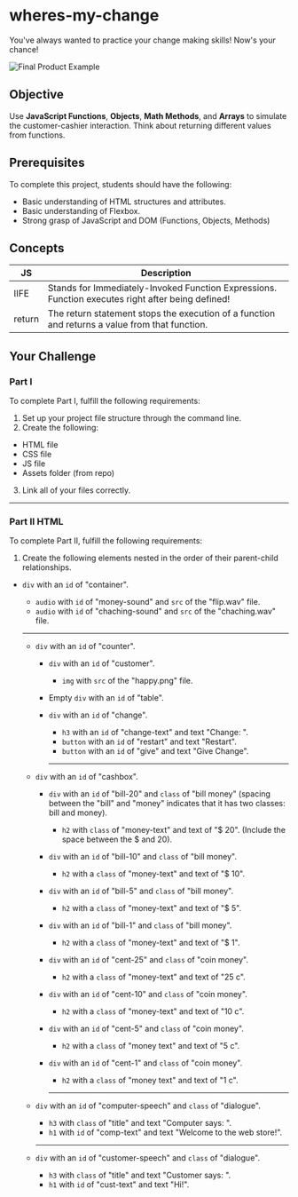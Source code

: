 # wheres-my-change

You've always wanted to practice your change making skills! Now's your chance!

![Final Product Example](https://github.com/junior-devleague/wheres-my-change/blob/master/assets/example.png)

## Objective

Use **JavaScript Functions**, **Objects**, **Math Methods**, and **Arrays** to simulate the customer-cashier interaction. Think about returning different values from functions.

## Prerequisites

To complete this project, students should have the following:
* Basic understanding of HTML structures and attributes.
* Basic understanding of Flexbox.
* Strong grasp of JavaScript and DOM (Functions, Objects, Methods)

## Concepts

JS | Description
-- | -----------
IIFE | Stands for Immediately-Invoked Function Expressions. Function executes right after being defined!
return | The return statement stops the execution of a function and returns a value from that function.

## Your Challenge

### Part I

To complete Part I, fulfill the following requirements:
1. Set up your project file structure through the command line.
2. Create the following:
* HTML file
* CSS file
* JS file
* Assets folder (from repo)
3. Link all of your files correctly.

---

### Part II HTML

To complete Part II, fulfill the following requirements:

1. Create the following elements nested in the order of their parent-child relationships.
* ```div``` with an ```id``` of "container".
  * ```audio``` with ```id``` of "money-sound" and ```src``` of the "flip.wav" file.
  * ```audio``` with ```id``` of "chaching-sound" and ```src``` of the "chaching.wav" file.

  ---

  * ```div``` with an ```id``` of "counter".
    * ```div``` with an ```id``` of "customer".
      * ```img``` with ```src``` of the "happy.png" file.
    * Empty ```div``` with an ```id``` of "table".
    * ```div``` with an ```id``` of "change".
      * ```h3``` with an ```id``` of "change-text" and text "Change: ".
      * ```button``` with an ```id``` of "restart" and text "Restart".
      * ```button``` with an ```id``` of "give" and text "Give Change".

      ---

  * ```div``` with an ```id``` of "cashbox".
    * ```div``` with an ```id``` of "bill-20" and ```class``` of "bill money" (spacing between the "bill" and "money" indicates that it has two classes: bill and money).
      * ```h2``` with ```class``` of "money-text" and text of "$ 20". (Include the space between the $ and 20).
    * ```div``` with an ```id``` of "bill-10" and ```class``` of "bill money".
      * ```h2``` with a ```class``` of "money-text" and text of "$ 10".
    * ```div``` with an ```id``` of "bill-5" and ```class``` of "bill money".
      * ```h2``` with a ```class``` of "money-text" and text of "$ 5".
    * ```div``` with an ```id``` of "bill-1" and ```class``` of "bill money".
      * ```h2``` with a ```class``` of "money-text" and text of "$ 1".
    * ```div``` with an ```id``` of "cent-25" and ```class``` of "coin money".
      * ```h2``` with a ```class``` of "money-text" and text of "25 c".
    * ```div``` with an ```id``` of "cent-10" and ```class``` of "coin money".
      * ```h2``` with a ```class``` of "money-text" and text of "10 c".
    * ```div``` with an ```id``` of "cent-5" and ```class``` of "coin money".
      * ```h2``` with a ```class``` of "money text" and text of "5 c".
    * ```div``` with an ```id``` of "cent-1" and ```class``` of "coin money".
      * ```h2``` with a ```class``` of "money text" and text of "1 c".

      ---

  * ```div``` with an ```id``` of "computer-speech" and ```class``` of "dialogue".
    * ```h3``` with ```class``` of "title" and text "Computer says: ".
    * ```h1``` with ```id``` of "comp-text" and text "Welcome to the web store!".

    ---

  * ```div``` with an ```id``` of "customer-speech" and ```class``` of "dialogue".
    * ```h3``` with ```class``` of "title" and text "Customer says: ".
    * ```h1``` with ```id``` of "cust-text" and text "Hi!".
